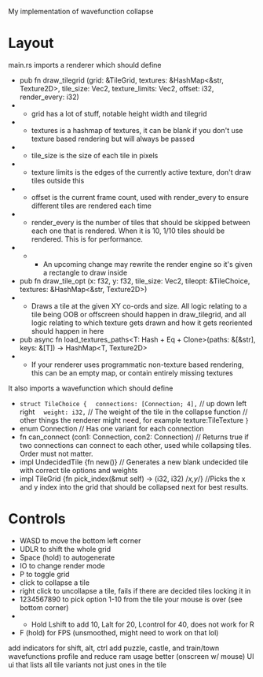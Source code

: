 My implementation of wavefunction collapse

# Layout

main.rs imports a renderer which should define
- pub fn draw_tilegrid (grid: &TileGrid, textures: &HashMap<&str, Texture2D>, tile_size: Vec2, texture_limits: Vec2, offset: i32, render_every: i32) 
- - grid has a lot of stuff, notable height width and tilegrid
- - textures is a hashmap of textures, it can be blank if you don't use texture based rendering but will always be passed
- - tile_size is the size of each tile in pixels
- - texture limits is the edges of the currently active texture, don't draw tiles outside this
- - offset is the current frame count, used with render_every to ensure different tiles are rendered each time
- - render_every is the number of tiles that should be skipped between each one that is rendered. When it is 10, 1/10 tiles should be rendered. This is for performance. 
- - - An upcoming change may rewrite the render engine so it's given a rectangle to draw inside
- pub fn draw_tile_opt (x: f32, y: f32, tile_size: Vec2, tileopt: &TileChoice, textures: &HashMap<&str, Texture2D>)
- - Draws a tile at the given XY co-ords and size. All logic relating to a tile being OOB or offscreen should happen in draw_tilegrid, and all logic relating to which texture gets drawn and how it gets reoriented should happen in here
- pub async fn load_textures_paths<T: Hash + Eq + Clone>(paths: &[&str], keys: &[T]) -> HashMap<T, Texture2D>
- - If your renderer uses programmatic non-texture based rendering, this can be an empty map, or contain entirely missing textures

It also imports a wavefunction which should define
- `struct TileChoice {`
  `  connections: [Connection; 4],` // up down left right
  `  weight: i32,` // The weight of the tile in the collapse function
    // other things the renderer might need, for example texture:TileTexture
  `}`
- enum Connection // Has one variant for each connection
- fn can_connect (con1: Connection, con2: Connection) // Returns true if two connections can connect to each other, used while collapsing tiles. Order must not matter.
- impl UndecidedTile {fn new()} // Generates a new blank undecided tile with correct tile options and weights
- impl TileGrid {fn pick_index(&mut self) -> (i32, i32) /*x,y*/} //Picks the x and y index into the grid that should be collapsed next for best results.

# Controls
- WASD to move the bottom left corner
- UDLR to shift the whole grid
- Space (hold) to autogenerate
- IO to change render mode
- P to toggle grid
- click to collapse a tile
- right click to uncollapse a tile, fails if there are decided tiles locking it in
- 1234567890 to pick option 1-10 from the tile your mouse is over (see bottom corner)
- - Hold Lshift to add 10, Lalt for 20, Lcontrol for 40, does not work for R
- F (hold) for FPS (unsmoothed, might need to work on that lol)

add indicators for shift, alt, ctrl
add puzzle, castle, and train/town wavefunctions
profile and reduce ram usage
better (onscreen w/ mouse) UI
ui that lists all tile variants not just ones in the tile

